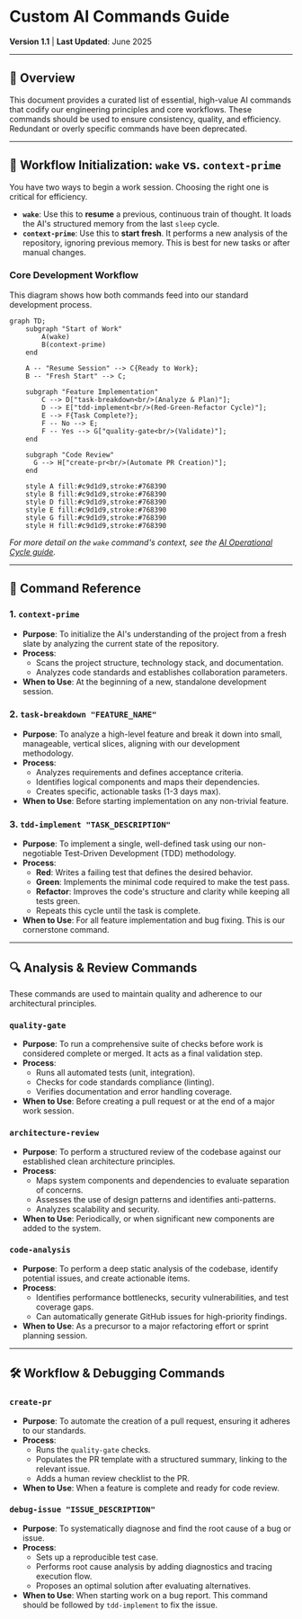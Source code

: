 # Custom AI Commands Guide
**Version 1.1** | **Last Updated**: June 2025

---

## 🎯 **Overview**

This document provides a curated list of essential, high-value AI commands that codify our engineering principles and core workflows. These commands should be used to ensure consistency, quality, and efficiency. Redundant or overly specific commands have been deprecated.

---

## 🚀 **Workflow Initialization: `wake` vs. `context-prime`**

You have two ways to begin a work session. Choosing the right one is critical for efficiency.

-   **`wake`**: Use this to **resume** a previous, continuous train of thought. It loads the AI's structured memory from the last `sleep` cycle.
-   **`context-prime`**: Use this to **start fresh**. It performs a new analysis of the repository, ignoring previous memory. This is best for new tasks or after manual changes.

### Core Development Workflow

This diagram shows how both commands feed into our standard development process.

```mermaid
graph TD;
    subgraph "Start of Work"
        A(wake)
        B(context-prime)
    end

    A -- "Resume Session" --> C{Ready to Work};
    B -- "Fresh Start" --> C;
    
    subgraph "Feature Implementation"
        C --> D["task-breakdown<br/>(Analyze & Plan)"];
        D --> E["tdd-implement<br/>(Red-Green-Refactor Cycle)"];
        E --> F{Task Complete?};
        F -- No --> E;
        F -- Yes --> G["quality-gate<br/>(Validate)"];
    end

    subgraph "Code Review"
      G --> H["create-pr<br/>(Automate PR Creation)"];
    end

    style A fill:#c9d1d9,stroke:#768390
    style B fill:#c9d1d9,stroke:#768390
    style D fill:#c9d1d9,stroke:#768390
    style E fill:#c9d1d9,stroke:#768390
    style G fill:#c9d1d9,stroke:#768390
    style H fill:#c9d1d9,stroke:#768390
```

*For more detail on the `wake` command's context, see the [AI Operational Cycle guide](./AI_OPERATIONAL_CYCLE.md).*

---

## 🧰 **Command Reference**

### 1. `context-prime`
- **Purpose**: To initialize the AI's understanding of the project from a fresh slate by analyzing the current state of the repository.
- **Process**:
    - Scans the project structure, technology stack, and documentation.
    - Analyzes code standards and establishes collaboration parameters.
- **When to Use**: At the beginning of a new, standalone development session.

### 2. `task-breakdown "FEATURE_NAME"`
- **Purpose**: To analyze a high-level feature and break it down into small, manageable, vertical slices, aligning with our development methodology.
- **Process**:
    - Analyzes requirements and defines acceptance criteria.
    - Identifies logical components and maps their dependencies.
    - Creates specific, actionable tasks (1-3 days max).
- **When to Use**: Before starting implementation on any non-trivial feature.

### 3. `tdd-implement "TASK_DESCRIPTION"`
- **Purpose**: To implement a single, well-defined task using our non-negotiable Test-Driven Development (TDD) methodology.
- **Process**:
    - **Red**: Writes a failing test that defines the desired behavior.
    - **Green**: Implements the minimal code required to make the test pass.
    - **Refactor**: Improves the code's structure and clarity while keeping all tests green.
    - Repeats this cycle until the task is complete.
- **When to Use**: For all feature implementation and bug fixing. This is our cornerstone command.

---

## 🔍 **Analysis & Review Commands**

These commands are used to maintain quality and adherence to our architectural principles.

### `quality-gate`
- **Purpose**: To run a comprehensive suite of checks before work is considered complete or merged. It acts as a final validation step.
- **Process**:
    - Runs all automated tests (unit, integration).
    - Checks for code standards compliance (linting).
    - Verifies documentation and error handling coverage.
- **When to Use**: Before creating a pull request or at the end of a major work session.

### `architecture-review`
- **Purpose**: To perform a structured review of the codebase against our established clean architecture principles.
- **Process**:
    - Maps system components and dependencies to evaluate separation of concerns.
    - Assesses the use of design patterns and identifies anti-patterns.
    - Analyzes scalability and security.
- **When to Use**: Periodically, or when significant new components are added to the system.

### `code-analysis`
- **Purpose**: To perform a deep static analysis of the codebase, identify potential issues, and create actionable items.
- **Process**:
    - Identifies performance bottlenecks, security vulnerabilities, and test coverage gaps.
    - Can automatically generate GitHub issues for high-priority findings.
- **When to Use**: As a precursor to a major refactoring effort or sprint planning session.

---

## 🛠️ **Workflow & Debugging Commands**

### `create-pr`
- **Purpose**: To automate the creation of a pull request, ensuring it adheres to our standards.
- **Process**:
    - Runs the `quality-gate` checks.
    - Populates the PR template with a structured summary, linking to the relevant issue.
    - Adds a human review checklist to the PR.
- **When to Use**: When a feature is complete and ready for code review.

### `debug-issue "ISSUE_DESCRIPTION"`
- **Purpose**: To systematically diagnose and find the root cause of a bug or issue.
- **Process**:
    - Sets up a reproducible test case.
    - Performs root cause analysis by adding diagnostics and tracing execution flow.
    - Proposes an optimal solution after evaluating alternatives.
- **When to Use**: When starting work on a bug report. This command should be followed by `tdd-implement` to fix the issue. 